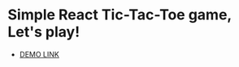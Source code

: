 # Simple React Tic-Tac-Toe game, Let's play!

- [DEMO LINK](https://hajnaloltyan.github.io/React__tic-tac-toe/)
